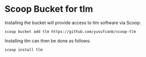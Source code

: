 # Scoop Bucket for tlm

Installing the bucket will provide access to tlm software via Scoop:

```
scoop bucket add tlm https://github.com/yusufcanb/scoop-tlm
```

Installing tlm can then be done as follows:

```
scoop install tlm
```
